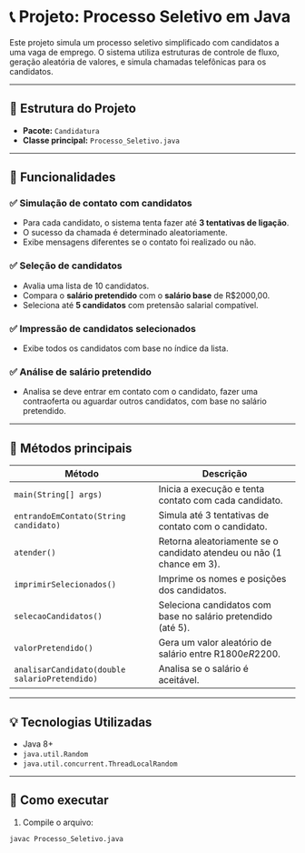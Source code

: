 # 📞 Projeto: Processo Seletivo em Java

Este projeto simula um processo seletivo simplificado com candidatos a uma vaga de emprego. O sistema utiliza estruturas de controle de fluxo, geração aleatória de valores, e simula chamadas telefônicas para os candidatos.

---

## 📂 Estrutura do Projeto

- **Pacote:** `Candidatura`
- **Classe principal:** `Processo_Seletivo.java`

---

## 🚀 Funcionalidades

### ✅ Simulação de contato com candidatos
- Para cada candidato, o sistema tenta fazer até **3 tentativas de ligação**.
- O sucesso da chamada é determinado aleatoriamente.
- Exibe mensagens diferentes se o contato foi realizado ou não.

### ✅ Seleção de candidatos
- Avalia uma lista de 10 candidatos.
- Compara o **salário pretendido** com o **salário base** de R$2000,00.
- Seleciona até **5 candidatos** com pretensão salarial compatível.

### ✅ Impressão de candidatos selecionados
- Exibe todos os candidatos com base no índice da lista.

### ✅ Análise de salário pretendido
- Analisa se deve entrar em contato com o candidato, fazer uma contraoferta ou aguardar outros candidatos, com base no salário pretendido.

---

## 🧪 Métodos principais

| Método | Descrição |
|--------|-----------|
| `main(String[] args)` | Inicia a execução e tenta contato com cada candidato. |
| `entrandoEmContato(String candidato)` | Simula até 3 tentativas de contato com o candidato. |
| `atender()` | Retorna aleatoriamente se o candidato atendeu ou não (1 chance em 3). |
| `imprimirSelecionados()` | Imprime os nomes e posições dos candidatos. |
| `selecaoCandidatos()` | Seleciona candidatos com base no salário pretendido (até 5). |
| `valorPretendido()` | Gera um valor aleatório de salário entre R$1800 e R$2200. |
| `analisarCandidato(double salarioPretendido)` | Analisa se o salário é aceitável. |

---

## 💡 Tecnologias Utilizadas

- Java 8+
- `java.util.Random`
- `java.util.concurrent.ThreadLocalRandom`

---

## 📌 Como executar

1. Compile o arquivo:

```bash
javac Processo_Seletivo.java
